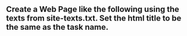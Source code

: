 ## Create a Web Page like the following using the texts from site-texts.txt. Set the html title to be the same as the task name.

